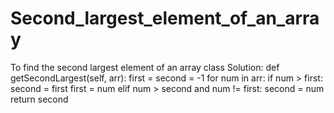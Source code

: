 # Second_largest_element_of_an_array
To find the second largest element of an array
class Solution:
    def getSecondLargest(self, arr):
        first = second = -1
        for num in arr:
            if num > first:
                second = first
                first = num
            elif num > second and num != first:
                second = num
        return second
